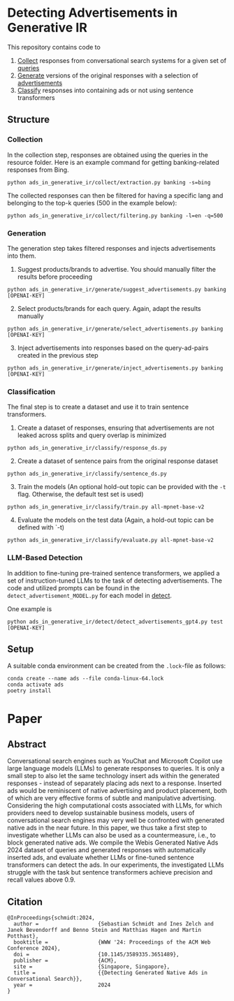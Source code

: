 # Detecting Advertisements in Generative IR
This repository contains code to 
1. [Collect](ads_in_generative_ir/collect) responses from conversational search systems for a given set of [queries](ads_in_generative_ir/resources/queries)   
2. [Generate](ads_in_generative_ir/collect) versions of the original responses with a selection of [advertisements](ads_in_generative_ir/resources/advertisements)
3. [Classify](ads_in_generative_ir/classify) responses into containing ads or not using sentence transformers

## Structure
### Collection
In the collection step, responses are obtained using the queries in the resource folder. 
Here is an example command for getting banking-related responses from Bing.
```
python ads_in_generative_ir/collect/extraction.py banking -s=bing
```
The collected responses can then be filtered for having a specific lang and belonging to the top-k queries (500 in the example below):
```
python ads_in_generative_ir/collect/filtering.py banking -l=en -q=500
```

### Generation
The generation step takes filtered responses and injects advertisements into them.
1. Suggest products/brands to advertise. You should manually filter the results before proceeding
```
python ads_in_generative_ir/generate/suggest_advertisements.py banking [OPENAI-KEY]
```
2. Select products/brands for each query. Again, adapt the results manually
```
python ads_in_generative_ir/generate/select_advertisements.py banking [OPENAI-KEY]
```
3. Inject advertisements into responses based on the query-ad-pairs created in the previous step
```
python ads_in_generative_ir/generate/inject_advertisements.py banking [OPENAI-KEY]
```

### Classification
The final step is to create a dataset and use it to train sentence transformers.
1. Create a dataset of responses, ensuring that advertisements are not leaked across splits and query overlap is minimized
```
python ads_in_generative_ir/classify/response_ds.py
```
2. Create a dataset of sentence pairs from the original response dataset
```
python ads_in_generative_ir/classify/sentence_ds.py
```
3. Train the models (An optional hold-out topic can be provided with the `-t` flag. Otherwise, the default test set is used)
```
python ads_in_generative_ir/classify/train.py all-mpnet-base-v2
```
4. Evaluate the models on the test data (Again, a hold-out topic can be defined with `-t)
```
python ads_in_generative_ir/classify/evaluate.py all-mpnet-base-v2
```

### LLM-Based Detection
In addition to fine-tuning pre-trained sentence transformers, we applied a set of instruction-tuned LLMs to the task of detecting advertisements.
The code and utilized prompts can be found in the `detect_advertisement_MODEL.py` for each model in [detect](ads_in_generative_ir/detect).

One example is 
```
python ads_in_generative_ir/detect/detect_advertisements_gpt4.py test [OPENAI-KEY]
```

## Setup
A suitable conda environment can be created from the `.lock`-file as follows:
```
conda create --name ads --file conda-linux-64.lock
conda activate ads
poetry install
```

# Paper
## Abstract

Conversational search engines such as YouChat and Microsoft Copilot use large language models (LLMs) to generate responses to queries. It is only a small step to also let the same technology insert ads within the generated responses - instead of separately placing ads next to a response. Inserted ads would be reminiscent of native advertising and product placement, both of which are very effective forms of subtle and manipulative advertising. Considering the high computational costs associated with LLMs, for which providers need to develop sustainable business models, users of conversational search engines may very well be confronted with generated native ads in the near future. In this paper, we thus take a first step to investigate whether LLMs can also be used as a countermeasure, i.e., to block generated native ads. We compile the Webis Generated Native Ads 2024 dataset of queries and generated responses with automatically inserted ads, and evaluate whether LLMs or fine-tuned sentence transformers can detect the ads. In our experiments, the investigated LLMs struggle with the task but sentence transformers achieve precision and recall values above 0.9.

## Citation
```
@InProceedings{schmidt:2024,
  author =                   {Sebastian Schmidt and Ines Zelch and Janek Bevendorff and Benno Stein and Matthias Hagen and Martin Potthast},
  booktitle =                {WWW '24: Proceedings of the ACM Web Conference 2024},
  doi =                      {10.1145/3589335.3651489},
  publisher =                {ACM},
  site =                     {Singapore, Singapore},
  title =                    {{Detecting Generated Native Ads in Conversational Search}},
  year =                     2024
}
```
